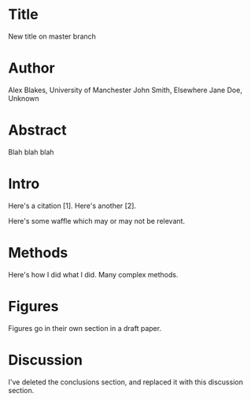 # Title
New title on master branch

# Author
Alex Blakes, University of Manchester
John Smith, Elsewhere
Jane Doe, Unknown

# Abstract
Blah blah blah

# Intro
Here's a citation [1].
Here's another [2].

Here's some waffle which may or may not be relevant.

# Methods
Here's how I did what I did. Many complex methods.

# Figures
Figures go in their own section in a draft paper.

# Discussion
I've deleted the conclusions section, and replaced it with this discussion section.
